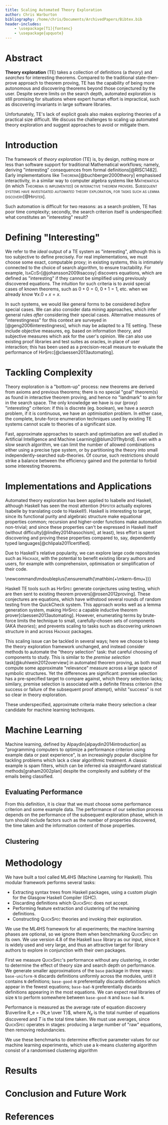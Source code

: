 ```yaml
---
title: Scaling Automated Theory Exploration
author: Chris Warburton
bibliography: /home/chris/Documents/ArchivedPapers/Bibtex.bib
header-includes:
    - \usepackage[T1]{fontenc}
    - \usepackage{upquote}
---
```


# Abstract #

**Theory exploration** (TE) takes a collection of definitions (a *theory*) and *searches* for interesting theorems. Compared to the traditional state-then-prove approach to theorem proving, TE has the capability of being more autonomous and discovering theorems beyond those conjectured by the user. Despite severe limits on the search depth, automated exploration is still promising for situations where expert human effort is impractical, such as discovering invariants in large software libraries.

Unfortunately, TE's lack of explicit goals also makes exploring theories of a practical size difficult. We discuss the challenges to scaling up automated theory exploration and suggest approaches to avoid or mitigate them.

# Introduction #

The framework of *theory exploration* (TE) is, by design, nothing more or less than software support for traditional Mathematical workflows; namely, deriving "interesting" consequences from formal definitions[@RISC1482]. Early implementations like <span style="font-variant:small-caps;">Theorema</span>[@buchberger2000theory] emphasised interactivity, in a similar way to computer algebra systems like <span style="font-variant:small-caps;">Mathematica</span> (in which <span style="font-variant:small-caps;">Theorema<span> is implemented) or interactive theorem provers. Subsequent systems have investigated *automated* theory exploration, for tasks such as lemma discovery[@Hipster].

Such automation is difficult for two reasons: as a search problem, TE has poor time complexity; secondly, the search criterion itself is underspecified: what constitutes an "interesting" result?

# Defining "Interesting" #

We refer to the *ideal* output of a TE system as "interesting", although this is too subjective to define precisely. For real implementations, we must choose some exact, computable proxy; in existing systems, this is intimately connected to the choice of search algorithm, to ensure tractability. For example, <span style="font-variant:small-caps;">IsaCoSy</span>[@johansson2009isacosy] discovers equations, which are defined as "interesting" if they cannot be simplified using previously discovered equations. The intuition for such criteria is to avoid special cases of known theorems, such as $0 + 0 = 0$, $0 + 1 = 1$, etc. when we already know $\forall x. 0 + x = x$.

In such systems, we would like general forms to be considered *before* special cases. We can also consider data mining approaches, which infer general rules *after* considering their special cases. Alternative measures of "interestingness" for this context are surveyed in [@geng2006interestingness], which may be adapted to a TE setting. These include objective measures, eg. based on information theory, and subjective measures which ask for the user's opinion. We can also use existing proof libraries and test suites as oracles, in place of user interaction; this has been used as a precision-recall measure to evaluate the performance of <span style="font-variant:small-caps;">HipSpec</span>[@claessen2013automating].

# Tackling Complexity #

Theory exploration is a "bottom-up" process: new theorems are derived from axioms and previous theorems; there is no special "goal" theorem(s) as found in interactive theorem proving, and hence no "landmark" to aim for in the search space. The only knowledge we have is our (proxy) "interesting" criterion: if this is discrete (eg. boolean), we have a *search* problem, if it is continuous, we have an *optimisation* problem. In either case, the complete, brute-force enumeration techniques used by existing TE systems cannot scale to theories of a significant size.

Fast, approximate approaches to search and optimisation are well studied in Artificial Intelligence and Machine Learning[@blum2011hybrid]. Even with a slow search algorithm, we can limit the number of allowed combinations either using a precise type system, or by partitioning the theory into small independently-searched sub-theories. Of course, such restrictions should strike a balance between the efficiency gained and the potential to forbid some interesting theorems.

# Implementations and Applications #

Automated theory exploration has been applied to Isabelle and Haskell, although Haskell has seen the most attention (<span style="font-variant:small-caps;">Hipster</span> actually explores Isabelle by translating code to Haskell!). Haskell is interesting to target, since its functional purity and algebraic structure make equational properties common; recursion and higher-order functions make automation non-trivial; and since these properties can't be expressed in Haskell itself (without difficulty[@lindley2014hasochism], at least), less effort is spent discovering and proving these properties compared to, say, dependently typed languages[@chlipala2011certified].

Due to Haskell's relative popularity, we can explore large code repositories such as <span style="font-variant:small-caps;">Hackage</span>, with the potential to benefit existing library authors and users, for example with comprehension, optimisation or simplification of their code.

\newcommand\mdoubleplus{\ensuremath{\mathbin{+\mkern-6mu+}}}

Haskell TE tools such as <span style="font-variant:small-caps;">HipSpec</span> generate conjectures using testing, which are then sent to existing theorem provers[@rosen2012proving]. These conjectures are equations, which have withstood several rounds of random testing from the QuickCheck system. This approach works well as a lemma generation system, making <span style="font-variant:small-caps;">HipSpec</span> a capable inductive theorem prover[claessen2013automating]. However, enumerating terms by brute-force limits the technique to small, carefully-chosen sets of components (AKA *theories*); and prevents scaling to tasks such as discovering unknown structure in and across <span style="font-variant:small-caps;">Hackage</span> packages.

This scaling issue can be tackled in several ways; here we choose to keep the theory exploration framework unchanged, and instead consider methods to automate the "theory selection" task: that careful choosing of components to study. This is similar to the *premise selection* task[@kuhlwein2012overview] in automated theorem proving, as both must compute some approximate "relevance" measure across a large space of symbolic structures. Yet the differences are significant: premise selection has a pre-specified target to compare against, which theory selection lacks; similary, premise selection is associated with a definite fitness criterion (the success or failure of the subsequent proof attempt), whilst "success" is not so clear in theory exploration.

These underspecified, approximate criteria make theory selection a clear candidate for machine learning techniques.

# Machine Learning #

Machine learning, defined by Alpaydin[alpaydin2014introduction] as "programming computers to optimize a performance criterion using example data or past experience", is an increasingly popular discipline for tackling problems which lack a clear algorithmic treatment. A classic example is spam filters, which can be inferred via straightforward statistical methods[graham2002plan] despite the complexity and subtlety of the emails being classified.

## Evaluating Performance ##

From this definition, it is clear that we must choose some performance criterion and some example data. The performance of our selection process depends on the performance of the subsequent exploration phase, which in turn should include factors such as the number of properties discovered, the time taken and the information content of those properties.

## Clustering ##



# Methodology #

We have built a tool called ML4HS (Machine Learning for Haskell). This modular framework performs several tasks:

 - Extracting syntax trees from Haskell packages, using a custom plugin for the Glasgow Haskell Compiler (GHC).
 - Discarding definitions which <span style="font-variant:small-caps;">QuickSpec</span> does not accept.
 - Performing feature extraction and clustering of the remaining definitions.
 - Constructing <span style="font-variant:small-caps;">QuickSpec</span> theories and invoking their exploration.

We use the ML4HS framework for all experiments; the machine learning phases are optional, so we ignore them when benchmarking <span style="font-variant:small-caps;">QuickSpec</span> on its own. We use version 4.8 of the Haskell `base` library as our input, since it is widely used and very large, and thus an attractive target for library authors to explore in conjunction with their own packages.

First we measure <span style="font-variant:small-caps;">QuickSpec</span>'s performance without any clustering, in order to determine the effect of theory size and search depth on performance. We generate smaller approximations of the `base` package in three ways: `base-uniform-N` discards definitions uniformly across the modules, until it contains `N` definitions; `base-good-N` preferentially discards definitions which appear in the fewest equations; `base-bad-N` preferentially discards definitions appearing in the most equations. We can expect real libraries of size `N` to perform somewhere between `base-good-N` and `base-bad-N`.

Performance is measured as the average rate of equation discovery $\overline R_e = {N_e \over T}$, where $N_e$ is the total number of equations discovered and $T$ is the total time taken. We must use averages, since <span style="font-variant:small-caps;">QuickSpec</span> operates in stages: producing a large number of "raw" equations, then removing redundancies.

We use these benchmarks to determine effective parameter values for our machine learning experiments, which use a k-means clustering algorithm consist of a randomised clustering algorithm

# Results #

# Conclusion and Future Work #

# References #
